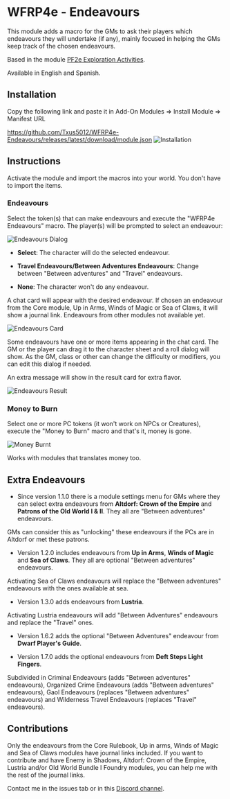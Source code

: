 # WFRP4e - Endeavours
This module adds a macro for the GMs to ask their players which endeavours they will undertake (if any), mainly focused in helping the GMs keep track of the chosen endeavours.

Based in the module [PF2e Exploration Activities](https://github.com/IcyLemonZ/pf2e-exploration-activities).

Available in English and Spanish.

## Installation
Copy the following link and paste it in Add-On Modules => Install Module => Manifest URL

https://github.com/Txus5012/WFRP4e-Endeavours/releases/latest/download/module.json
![Installation](https://user-images.githubusercontent.com/87753744/217327313-8a8f35db-e75c-4780-99dc-03b85a130f7d.jpg)

## Instructions
Activate the module and import the macros into your world. You don't have to import the items.

### Endeavours

Select the token(s) that can make endeavours and execute the "WFRP4e Endeavours" macro. The player(s) will be prompted to select an endeavour:

![Endeavours Dialog](https://github.com/user-attachments/assets/349f477b-cc51-4709-8ab3-ebb221a332da)

- **Select**: The character will do the selected endeavour.

- **Travel Endeavours/Between Adventures Endeavours**: Change between "Between adventures" and "Travel" endeavours.

- **None**: The character won't do any endeavour.

A chat card will appear with the desired endeavour. If chosen an endeavour from the Core module, Up in Arms, Winds of Magic or Sea of Claws, it will show a journal link. Endeavours from other modules not available yet.

![Endeavours Card](https://github.com/user-attachments/assets/accd7b21-84ee-416e-9714-2fb2144b2108)

Some endeavours have one or more items appearing in the chat card. The GM or the player can drag it to the character sheet and a roll dialog will show. As the GM, class or other can change the difficulty or modifiers, you can edit this dialog if needed.

An extra message will show in the result card for extra flavor.

![Endeavours Result](https://user-images.githubusercontent.com/87753744/214651418-00d20e0c-5309-47bb-b6fe-835113b96780.jpg)

### Money to Burn

Select one or more PC tokens (it won't work on NPCs or Creatures), execute the "Money to Burn" macro and that's it, money is gone.

![Money Burnt](https://github.com/Txus5012/WFRP4e-Endeavours/assets/87753744/91733539-2f4f-45ba-8cdd-adfffa771548)

Works with modules that translates money too.

## Extra Endeavours
- Since version 1.1.0 there is a module settings menu for GMs where they can select extra endeavours from **Altdorf: Crown of the Empire** and **Patrons of the Old World I & II**. They all are "Between adventures" endeavours.

GMs can consider this as "unlocking" these endeavours if the PCs are in Altdorf or met these patrons.

- Version 1.2.0 includes endeavours from **Up in Arms**, **Winds of Magic** and **Sea of Claws**. They all are optional "Between adventures" endeavours.

Activating Sea of Claws endeavours will replace the "Between adventures" endeavours with the ones available at sea.

- Version 1.3.0 adds endeavours from **Lustria**.

Activating Lustria endeavours will add "Between Adventures" endeavours and replace the "Travel" ones.

- Version 1.6.2 adds the optional "Between Adventures" endeavour from **Dwarf Player's Guide**.

- Version 1.7.0 adds the optional endeavours from **Deft Steps Light Fingers**.

Subdivided in Criminal Endeavours (adds "Between adventures" endeavours), Organized Crime Endeavours (adds "Between adventures" endeavours), Gaol Endeavours (replaces "Between adventures" endeavours) and Wilderness Travel Endeavours (replaces "Travel" endeavours).

## Contributions
Only the endeavours from the Core Rulebook, Up in arms, Winds of Magic and Sea of Claws modules have journal links included. If you want to contribute and have Enemy in Shadows, Altdorf: Crown of the Empire, Lustria and/or Old World Bundle I Foundry modules, you can help me with the rest of the journal links.

Contact me in the issues tab or in this [Discord channel](https://discord.com/channels/449845411344154634/1314908461514883072).
